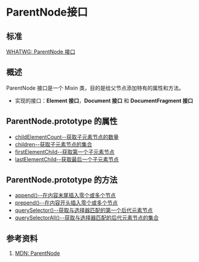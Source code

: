 # ParentNode接口

## 标准
[WHATWG: ParentNode 接口](https://dom.spec.whatwg.org/#interface-parentnode)

## 概述
ParentNode 接口是一个 Mixin 类，目的是给父节点添加特有的属性和方法。

  - 实现的接口：**Element 接口**，**Document 接口** 和 **DocumentFragment 接口**

## ParentNode.prototype 的属性

  - [childElementCount--获取子元素节点的数量](./childElementCount/childElementCount.md)
  - [children--获取子元素节点的集合](./children/children.md)
  - [firstElementChild--获取第一个子元素节点](./firstElementChild/firstElementChild.md)
  - [lastElementChild--获取最后一个子元素节点](./lastElementChild/lastElementChild.md)

## ParentNode.prototype 的方法

  - [append()--在内容末尾插入零个或多个节点](./append()/append().md)
  - [prepend()--在内容开头插入零个或多个节点](./prepend()/prepend().md)
  - [querySelector()--获取与选择器匹配的第一个后代元素节点](./querySelector()/querySelector().md)
  - [querySelectorAll()--获取与选择器匹配的后代元素节点的集合](./querySelectorAll()/querySelectorAll().md)


## 参考资料

  1. [MDN: ParentNode](https://developer.mozilla.org/en-US/docs/Web/API/ParentNode)
